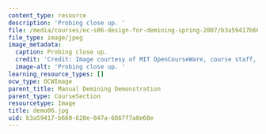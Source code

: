 ```yaml
---
content_type: resource
description: 'Probing close up. '
file: /media/courses/ec-s06-design-for-demining-spring-2007/b3a59417b660628e847a6867f7a8e68e_demo06.jpg
file_type: image/jpeg
image_metadata:
  caption: Probing close up.
  credit: 'Credit: Image courtesy of MIT OpenCourseWare, course staff, and students.'
  image-alt: 'Probing close up. '
learning_resource_types: []
ocw_type: OCWImage
parent_title: Manual Demining Demonstration
parent_type: CourseSection
resourcetype: Image
title: demo06.jpg
uid: b3a59417-b660-628e-847a-6867f7a8e68e
---
```

